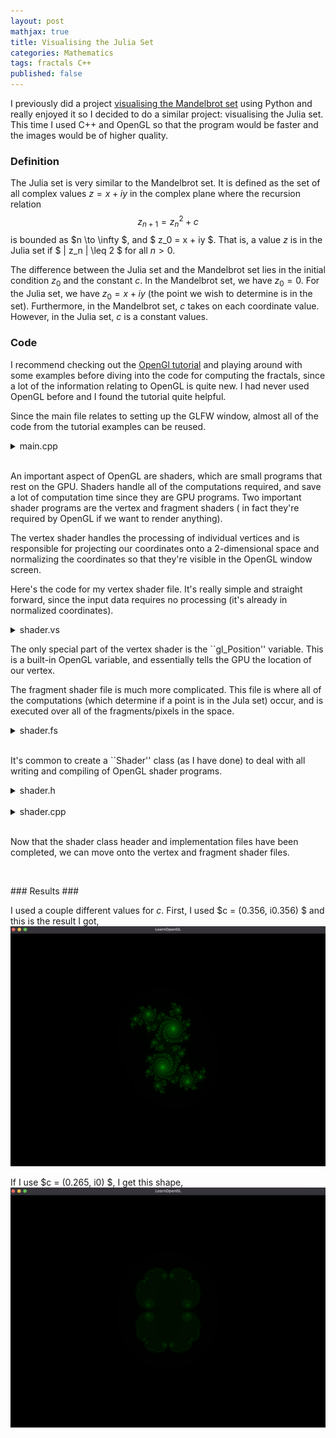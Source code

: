 ```yaml
---
layout: post
mathjax: true 
title: Visualising the Julia Set
categories: Mathematics
tags: fractals C++ 
published: false
---
```


I previously did a project [visualising the Mandelbrot set](https://joeclayton13.github.io/mathematics/2020/12/25/Mandelbrot/) using Python and really enjoyed it so I decided to do a similar project: visualising the Julia set. This time I used C++ and OpenGL so that the program would be faster and the images would be of higher quality. 

### Definition ### 

The Julia set is very similar to the Mandelbrot set. It is defined as the set of all complex values $z = x + iy$ in the complex plane where the recursion relation 
$$
z_{n+1} = z_n^2 + c
$$
is bounded as $n \to \infty $, and $ z_0 = x + iy $. That is, a value $z$ is in the Julia set if $ | z_n | \leq 2 $ for all $n > 0$.

The difference between the Julia set and the Mandelbrot set lies in the initial condition $z_0$ and the constant $c$. In the Mandelbrot set, we have $z_0 = 0$. For the Julia set, we have $z_0 = x + iy$ (the point we wish to determine is in the set). Furthermore, in the Mandelbrot set, $c$ takes on each coordinate value. However, in the Julia set, $c$ is a constant values. 



### Code ###

I recommend checking out the [OpenGl tutorial](https://learnopengl.com/Introduction) and playing around with some examples before diving into the code for computing the fractals, since a lot of the information relating to OpenGL is quite new. I had never used OpenGL before and I found the tutorial quite helpful. 


Since the main file relates to setting up the GLFW window, almost all of the code from the tutorial examples can be reused. 

<details>
<summary>main.cpp</summary>
<p>

```cpp
#include <glad/glad.h>
#include <GLFW/glfw3.h>
#include <glm/glm.hpp>
#include <glm/gtc/matrix_transform.hpp>
#include <glm/gtc/type_ptr.hpp>

#include <iostream>
#include <shader.h>


// Global variables for glfw window object
const int screen_width = 1080; 
const int screen_height = 1080; 


// Global variables for moving around the window 
float center_x {-0.5f}; 
float center_y {-0.25f};
float zoom {1.0f};


// Function to process input: checks if certain keys are pressed
// This function lets us move around on the screen
void processInput(GLFWwindow *window) 
{
    // If we press ESC, close window 
    if (glfwGetKey(window, GLFW_KEY_ESCAPE) == GLFW_PRESS)
    {
        glfwSetWindowShouldClose(window, true);
    }

    // Up
    if (glfwGetKey(window, GLFW_KEY_UP) == GLFW_PRESS)
    {
        center_y = center_y + 0.05f * zoom;

        if (center_y > 1.0f)
        {
            center_y = 1.0f;
        }
    }

    // Down 
    if (glfwGetKey(window, GLFW_KEY_DOWN) == GLFW_PRESS)
    {
        center_y = center_y - 0.05f * zoom;

        if (center_y < -1.0f)
        {
            center_y = -1.0f;
        }
    }

    // Left
    if (glfwGetKey(window, GLFW_KEY_LEFT) == GLFW_PRESS)
    {
        center_x = center_x - 0.05f * zoom;

        if (center_x > 1.0f)
        {
            center_x = 1.0f;
        }
    }

    // Right
    if (glfwGetKey(window, GLFW_KEY_RIGHT) == GLFW_PRESS)
    {
        center_x = center_x + 0.05f * zoom;

        if (center_x < -1.0f)
        {
            center_x = -1.0f;
        }
    }

    // Zoom Out 
    if (glfwGetKey(window, GLFW_KEY_LEFT_SHIFT) == GLFW_PRESS)
    {
        zoom = zoom * 1.02f;

        if (zoom > 1.0f) 
        {
            zoom = 1.0f; 
        }
    }

    // Zoom In
    if (glfwGetKey(window, GLFW_KEY_LEFT_CONTROL) == GLFW_PRESS)
    {
        zoom = zoom * 0.98f;

        if (zoom < 0.00001f) 
        {
            zoom = 0.00001f;
        }
    }
}

// Function for each time the window size changes
void framebuffer_size_callback(GLFWwindow *window, int height, int width) 
{
    // When the window size changes this function gets called back

    // viewport matches the new window dimensions
    glViewport(0,0,width, height);
}


float vertices[] = {
         1.0f,  1.0f, 0.0f, // top right
         1.0f, -1.0f, 0.0f, // bottom right
        -1.0f, -1.0f, 0.0f, // bottom left
        -1.0f,  1.0f, 0.0f  // top left
    };

unsigned int indices[] = {
    0, 1, 3, // first triangle
    1, 2, 3  // 2nd triangle
};


// Main 

int main()
{

    // initialize glfw and configure
    glfwInit(); 
    glfwWindowHint(GLFW_CONTEXT_VERSION_MAJOR, 3);
    glfwWindowHint(GLFW_CONTEXT_VERSION_MINOR, 3);
    glfwWindowHint(GLFW_OPENGL_PROFILE, GLFW_OPENGL_CORE_PROFILE);

    // Using Apple so I need this line
    glfwWindowHint(GLFW_OPENGL_FORWARD_COMPAT, GL_TRUE);

    // glfw window object
    GLFWwindow* window = glfwCreateWindow(screen_width, screen_height, "LearnOpenGL", NULL, NULL); 
    if (window == NULL)
    {
        std::cout << "Failed to create GLFW window" << std::endl; 
        glfwTerminate(); 
        return -1; 
    }

    glfwMakeContextCurrent(window);
    glfwSetFramebufferSizeCallback(window, framebuffer_size_callback);

    // Check GLAD loaded correctly 
    if (!gladLoadGLLoader((GLADloadproc)glfwGetProcAddress))
    {
        std::cout << "Failed to load GLAD" << std::endl; 
        return -1; 
    }



    // Vertex Objects
    // ---------------------------------------------------------------------------
    unsigned int VAO, VBO, EBO; 
    glGenVertexArrays(1, &VAO); // Create Vertex Array Object
    glGenBuffers(1, &VBO); // Create Vertex Buffer Object
    glGenBuffers(1, &EBO); // Create Element Buffer Object

    glBindVertexArray(VAO); // Bind VAO
    
    glBindBuffer(GL_ARRAY_BUFFER, VBO); // Bind the buffer
    glBufferData(GL_ARRAY_BUFFER, sizeof(vertices), vertices, GL_STATIC_DRAW); // Copy vertices into buffer memory

    glBindBuffer(GL_ELEMENT_ARRAY_BUFFER, EBO); // Bind Element Buffer
    glBufferData(GL_ELEMENT_ARRAY_BUFFER, sizeof(indices), indices, GL_STATIC_DRAW); // Copy indices into buffer memory

    glVertexAttribPointer(0,3, GL_FLOAT, GL_FALSE, 3 * sizeof(float), (void*)0);
    glEnableVertexAttribArray(0);


    // Shaders
    // ---------------------------------------------------------------------------
    Shader myshader("../include/shader/shader.vs", "../include/shader/shader.fs");

    //glPolygonMode(GL_FRONT_AND_BACK, GL_LINE); // For wireframe display
    glEnable(GL_DEPTH_TEST);

    // loop to keep the window open
    while (!glfwWindowShouldClose(window))
    {
        // input
        processInput(window);

        glClearColor(0.2f, 0.0f, 0.2f, 1.0f);
        glClear(GL_COLOR_BUFFER_BIT | GL_DEPTH_BUFFER_BIT);

        myshader.use(); 
        myshader.set_float("zoom", zoom); 
        myshader.set_float("center_x", center_x); 
        myshader.set_float("center_y", center_y); 

        glBindVertexArray(VAO);
        glDrawElements(GL_TRIANGLES, 6, GL_UNSIGNED_INT, 0);
        //glBindVertexArray(0);
        
        glfwSwapBuffers(window); 
        glfwPollEvents(); 
    }

    // Delete VAO, VBO, EBO
    glDeleteVertexArrays(1, &VAO); 
    glDeleteBuffers(1, &VBO); 
    glDeleteBuffers(1, &EBO);

    // close window
    glfwTerminate(); 

    return 0; 
}
```
</p>
</details>

<br/>

An important aspect of OpenGL are shaders, which are small programs that rest on the GPU. Shaders handle all of the computations required, and save a lot of computation time since they are GPU programs. Two important shader programs are the vertex and fragment shaders ( in fact they're required by OpenGL if we want to render anything).



The vertex shader handles the processing of individual vertices and is responsible for projecting our coordinates onto a 2-dimensional space and normalizing the coordinates so that they're visible in the OpenGL window screen. 

Here's the code for my vertex shader file. It's really simple and straight forward, since the input data requires no processing (it's already in normalized coordinates).

<details>
<summary>shader.vs</summary>
<p>

```cpp
#version 330 core

// pass in positions from VBO
layout (location = 0) in vec3 pos; 

void main()
{
    // use gl_Position built-in variable
    gl_Position = vec4(pos.xyz, 1.0);
}
```
</p>
</details>

The only special part of the vertex shader is the ``gl_Position'' variable. This is a built-in OpenGL variable, and essentially tells the GPU the location of our vertex.

The fragment shader file is much more complicated. This file is where all of the computations (which determine if a point is in the Jula set) occur, and is executed over all of the fragments/pixels in the space. 

<details>
<summary>shader.fs</summary>
<p>

```cpp
#version 330 core

in vec4 gl_FragCoord; 
out vec4 frag_color; 

#define MAX_ITERS 500

// Pass in our previous global variables
uniform float center_x;
uniform float center_y;
uniform float zoom;


// Helper function to calculate the number of iterations we reach
int calculate_iterations()
{
    // Initialise z_0 as our coordinate
    float zx = ((gl_FragCoord.x / 1080.0f - 0.5f) * zoom + center_x) * 4.0;
    float zy = ((gl_FragCoord.y / 1080.0f - 0.5f) * zoom + center_y) * 4.0;

    // Initialise our constant c
    // We can change these values to get different shapes
    float cx = 0.356;
    float cy = 0.356;

    // Iterate to see how many iterations before we become unbounded
    int iters = 0; 
    while (iters < MAX_ITERS)
    {
        float zx_temp = zx;
        zx = (zx * zx - zy * zy) + cx; 
        zy = (2.0 * zx_temp * zy) + cy;

        // Check if we become unbounded
        if ( zx * zx + zy * zy > 4.0)
        {
            break;
        }
        ++iters; 
    }

    return iters; 
}

// Function to determine the colours of our Julia set
vec4 julia_colours()
{
    // Call our helper function to compute the iterations
    int iters = calculate_iterations(); 

    // If the point is in the Julia set, give it a black colour
    if (iters == MAX_ITERS)
    {
        gl_FragDepth = 0.0f;
        return vec4(0.0f, 0.0f, 0.0f, 1.0f);
    }

    // otherwise we colour it
    return vec4(0.0f, float(iters) / MAX_ITERS, 0.0f, 1.0f);
}


// Main 
void main()
{
    frag_color = julia_colours();
}
```
</p>
</details>

<br/>

It's common to create a ``Shader'' class (as I have done) to deal with all writing and compiling of OpenGL shader programs. 




<details>
<summary>shader.h</summary>
<p>

```python
```
</p>
</details>

<br/>

<details>
<summary>shader.cpp</summary>
<p>

```python
```
</p>
</details>

<br/>

Now that the shader class header and implementation files have been completed, we can move onto the vertex and fragment shader files. 

<br/>




### Results ###

I used a couple different values for $c$. First, I used $c = (0.356, i0.356) $ and this is the result I got, 
![](/Images/Julia/JuliaC=(0.356,0.356i).png?raw=true)


If I use $c = (0.265, i0) $, I get this shape, 
![](/Images/Julia/JuliaC=(0.265,0i).png?raw=true)